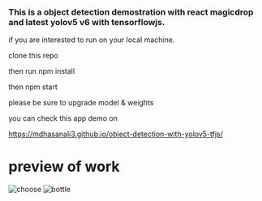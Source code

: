 ### This is a object detection demostration with react magicdrop and latest yolov5 v6 with tensorflowjs.

if you are interested to run on your local machine.


clone this repo 


then run npm install 


then npm start


please be sure to upgrade model & weights


you can check this app demo on 

https://mdhasanali3.github.io/object-detection-with-yolov5-tfjs/


# preview of work

![choose](https://user-images.githubusercontent.com/43574156/145350221-5288cd38-4d45-4cdc-8058-20f8ebb8e134.PNG)
![bottle](https://user-images.githubusercontent.com/43574156/145350237-ef1bc37b-eac9-4e97-a3b9-3f3c6360282d.PNG)
